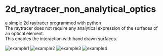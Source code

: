 # 2d_raytracer_non_analytical_optics
a simple 2d raytracer programmed with python <br/>The raytracer does not require any analytical expression of the surfaces of an optical element. <br/>This enables the interaction with hand drawn surfaces.

![example1](https://user-images.githubusercontent.com/97164523/148226474-4770c850-ec92-429f-935c-213488b196b5.png)
![example2](https://user-images.githubusercontent.com/97164523/148226493-6277affd-cf9f-46db-a781-ce402a381b4b.png)
![example3](https://user-images.githubusercontent.com/97164523/148226501-0d3a292b-dca2-4d03-bf03-373449aebd64.png)
![example4](https://user-images.githubusercontent.com/97164523/148226515-f0fb39cc-788d-4a38-a1c5-d59769a59346.png)
